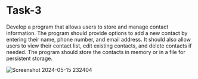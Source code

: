 # Task-3
Develop a program that allows users to
store and manage contact information.
The program should provide options to
add a new contact by entering their name,
phone number, and email address. It
should also allow users to view their
contact list, edit existing contacts, and
delete contacts if needed. The program
should store the contacts in memory or in
a file for persistent storage.

![Screenshot 2024-05-15 232404](https://github.com/Vyxxhu/Task-3/assets/149455773/ae912765-55ed-4db0-9b5f-4bd3f8e714b5)
